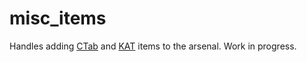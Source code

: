 # misc_items

Handles adding [CTab](https://steamcommunity.com/workshop/filedetails/?id=2189592034) and [KAT](https://steamcommunity.com/workshop/filedetails/?id=2020940806) items to the arsenal.  Work in progress.

